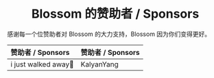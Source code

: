 <h1 align="center">Blossom 的赞助者 / Sponsors</h1>

感谢每一个位赞助者对 Blossom 的大力支持，Blossom 因为你们变得更好。

| 赞助者 / Sponsors    | 赞助者 / Sponsors |
| :------------------- | :---------------- |
| i just walked away🏃 | KalyanYang        |
